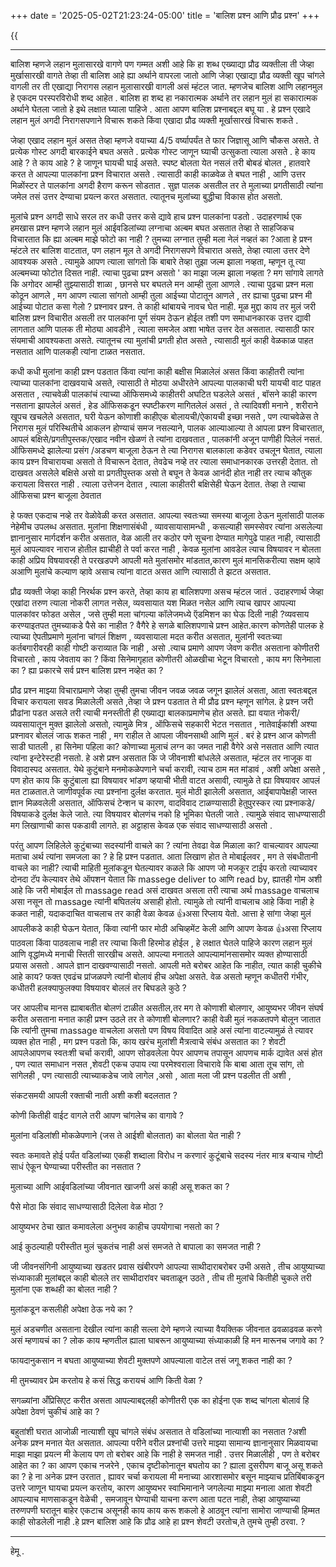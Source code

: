 +++
date = '2025-05-02T21:23:24-05:00'
title = 'बालिश प्रश्न आणि प्रौढ प्रश्न'
+++

{{<audio src="audio/balish-q-praudh-q.wav">}}

---

बालिश म्हणजे लहान मुलासारखे वागणे पण गम्मत अशी आहे कि हा शब्ध एख्याद्या प्रौढ व्यक्तीला ती जेव्हा मुर्खासारखी वागते तेव्हा ती बालिश आहे ह्या अर्थाने वापरला जातो आणि जेव्हा एखाद्या प्रौढ व्यक्ती खूप चांगले वागली तर ती एखाद्या निरागस लहान मुलासारखी वागली असं म्हंटल जात. म्हणजेच बालिश आणि लहानमुल हे एकदम परस्परविरोधी शब्द आहेत . बालिश हा शब्द हा नकारात्मक अर्थाने तर लहान मुलं हा सकारात्मक अर्थाने घेतला जातो हे इथे लक्षात घ्याला पाहिजे .
आता आपण बालिश प्रश्नाबद्दल बघू या . हे प्रश्न एखादे लहान मुलं अगदी निरागसपणाने विचारू शकते किंवा एखादा प्रौढ व्यक्ती मूर्खासारखं विचारू शकते . 

जेव्हा एखाद लहान मुलं असत तेव्हा म्हणजे वयाच्या 4/5 वर्ष्यापर्यंत ते फार जिज्ञासू आणि चौकस असते. ते प्रत्येक गोस्ट अगदी बारकाईने बघत असते . प्रत्येक गोस्ट जाणून घ्याची उत्सुकता त्याला असते . हे काय आहे ? ते काय आहे ? हे जाणून घायची घाई असते. स्पष्ट बोलता येत नसलं तरी बोबडं बोलत , हातवारे करत ते आपल्या पालकांना प्रश्न विचारात असते . त्यासाठी काही काळवेळ ते बघत नाही , आणि उत्तर मिळोंस्टर ते पालकांना अगदी हैराण करून सोडतात . सुज्ञ पालक असतील तर ते मुलाच्या प्रगतीसाठी त्यांना जमेल तसं उत्तर देण्याचा प्रयत्न करत असतात. त्यातूनच मुलांच्या बुद्धीचा विकास होत असतो.

मुलांचे प्रश्न अगदी साधे सरल तर कधी उत्तर कसे द्यावे हाच प्रश्न पालकांना पडतो . उदाहरणार्थ एक हमखास प्रश्न म्हणजे लहान  मुलं आईवडिलांच्या लग्नाचा अल्बम बघत असतात तेव्हा ते साहजिकच विचारतात कि ह्या अल्बम माझे फोटो का नाही ? तुमच्या लग्नात तुम्ही मला नेलं नव्हतं का ?आता हे प्रश्न म्हंटले तर बालिश वाटतात, पण लहान मूल ते अगदी निरागसपणे विचारात असते, तेव्हा त्याला उत्तर देणे आवश्यक असते . त्यामुळे आपण त्याला सांगतो कि  बाबारे तेव्हा तुझा जल्म झाला नव्हता,  म्हणून तू त्या अल्बमच्या फोटोत दिसत नाही. त्याचा पुढचा प्रश्न असतो ' का माझा जल्म झाला नव्हता ? मग सांगावे लागते कि अगोदर आम्ही तुझ्यासाठी शाळा , छानसे घर बघतले मन आम्ही तुला आणले . त्याचा पुढचा प्रश्न मला कोठून आणले , मग आपण त्याला सांगतो आम्ही तुला आईच्या पोटातून आणले , तर ह्याचा पुढचा प्रश्न मी आईच्या पोटात कसा गेलो ? प्रश्नावर प्रश्न. ते काही थांबायचे नावच घेत नाही. मूळ मुद्दा काय तर मुलं जरी बालिश प्रश्न विचारीत असली तर पालकांना पूर्ण संयम ठेऊन होईल तशी पण समाधानकारक उत्तर द्यावी लागतात आणि पालक ती मोठ्या आवडीने , त्याला समजेल अशा भाषेत उत्तर देत असतात. त्यासाठी फार संयमाची आवश्यकता असते. त्यातूनच त्या मुलांची प्रगती होत असते , त्यासाठी मुलं काही वेळकाळ पाहत नसतात आणि पालकही त्यांना टाळत नसतात. 

कधी कधी मुलांना काही प्रश्न पडतात किंवा त्यांना काही बक्षीस मिळालेलं असत किंवा काहीतरी त्यांना त्याच्या पालकांना दाखवयाचे असते, त्यासाठी ते मोठया अधीरतेने आपल्या पालकाची घरी यायची वाट पाहत असतात , त्याचवेळी पालकांचं त्याच्या ऑफिसमध्ये काहीतरी अघटित घडलेले असतं , बॉसने काही कारण नसताना झापलेलं असतं , हेड ऑफिसकडून स्पष्टीकरण मागितलेलं असतं , ते त्यादिवशी मनाने , शरीराने खूपच खचलेले असतात, घरी येऊन कोणाशी काहीएक बोलायची/ऐकायची इच्छा नसते , पण त्याचवेळेस ते निरागस मुलं परिस्थितीचे आकलन होण्याचं समज नसल्याने, पालक आल्याआल्या ते आपला प्रश्न विचारतात, आपलं बक्षिसे/प्रगतीपुस्तक/एखाद नवीन खेळणं ते त्यांना दाखवतात , पालकांनी अजून पाणीही पिलेलं नसतं. ऑफिसमध्दे झालेल्या प्रसंग /अडचण बाजूला ठेऊन ते त्या निरागस बालकाला कडेवर उचलून घेतात, त्याला काय प्रश्न विचारायचा असतो ते विचारून देतात, तेवढेच नव्हे तर त्याला समाधानकारक उत्तरही देतात. तो दाखवत असलेले बक्षिसे असो वा प्रगतीपुस्तक असो ते बघून ते केवळ  आनंदी होत नाही तर त्याच कौतुक करायला विसरत नाही . त्याला उत्तेजन देतात , त्याला काहीतरी बक्षिसेही घेऊन देतात. तेव्हा ते त्याचा ऑफिसचा प्रश्न बाजूला ठेवतात

 हे फक्त एकदाच नव्हे तर वेळोवेळी करत असतात. आपल्या स्वतःच्या समस्या बाजूला ठेऊन मुलांसाठी पालक नेहेमीच उपलब्ध असतात. मुलांना शिक्षणासंबंधी , व्यावसायासामन्धी , कसल्याही समस्सेवर त्यांना असलेल्या ज्ञानानुसार मार्गदर्शन करीत असतात, वेळ आली तर कठोर पणे सूचना देण्यात मागेपुढे पाहत नाही, त्यासाठी मुलं आपल्यावर नाराज होतील ह्याचीही ते पर्वा करत नाही , केवळ मुलांना आवडेल त्याच विषयावर न बोलता काही अप्रिय विषयावरही ते परखडपणे आपली मते मुलांसमोर मांडतात,कारण मुलं मानसिकरीत्या सक्षम व्हावे अआणि मुलांचे कल्याण व्हावे असाच त्यांना वाटत असत आणि त्यासाठी ते झटत असतात. 

प्रौढ व्यक्ती जेव्हा काही निरर्थक प्रश्न करते, तेव्हा काय हा बालिशपणा असच म्हंटल जातं . उदाहरणार्थ जेव्हा एखांदा तरुण त्याला नोकरी लागत नसेल, व्यवसायात यश मिळत नसेल आणि त्याच खापर आपल्या पालकांवर फोडत असेल , जसे तुम्ही मला चांगल्या कॉलेजमध्ये ऍडमिशन का घेऊ दिली नाही ?व्यवसाय करण्याइतपत तुमच्याकडे पैसे का नाहीत ? वैगैरे हे सगळे बालिशपणाचे प्रश्न आहेत.कारण कोणतेही पालक हे त्याच्या ऐपतीप्रमाणे मुलांना चांगलं शिक्षण , व्यवसायाला मदत करीत असतात, मुलांनी स्वतःच्या कर्तबगारीवरही काही गोष्टी कराव्यात कि नाही , असो .त्याच प्रमाणे आपण जेवण करीत असताना कोणीतरी विचारतो , काय जेवताय का ? किंवा सिनेमागृहात कोणीतरी ओळखीचा भेटून विचारतो , काय मग सिनेमाला का ? ह्या प्रकारचे सर्व प्रश्न बालिश प्रश्न नव्हेत का ?

प्रौढ प्रश्न माझ्या विचाराप्रमाणे जेव्हा तुम्ही तुमचा जीवन जवळ जवळ जगून झालेलं असता, आता स्वतःबद्दल विचार करायला सवड मिळालेली असते ,तेव्हा जे प्रश्न पडतात ते मी प्रौढ प्रश्न म्हणून सांगेल. हे प्रश्न जरी प्रौढांना पडत असले तरी त्याची मनस्तीती ही एख्याद्या बालकाप्रमाणेच होत असते. ह्या वयात नोकरी/व्यवसायातून मुक्त झालेलो असतो, त्यामुळे मित्र , ऑफिसचे सहकारी भेटत नसतात , नातेवाईकांशी अश्या प्रश्नावर बोललं जाऊ शकत नाही , मग राहील ते आपला जीवनसाथी आणि मुलं . बरं हे प्रश्न आज कोणती साडी घातली , हा सिनेमा पहिला का? कोणाच्या मुलाचं लग्न का जमत नाही वैगेरे असे नसतात आणि त्यात त्यांना इन्टेरेस्टही नसतो. हे अशे प्रश्न असतात कि जे जीवनाशी बांधलेले असतात, म्हंटल तर नाजूक वा विवादास्पद असतात. येथे कुटुंबाने मनमोकळेपणाने चर्चा करावी, त्याच ठाम मत मांडावं , अशी अपेक्षा असते , पण होत काय कि कुटुंबाला ह्या विषयावर भांडण व्हयाची भीती वाटत असावी, त्यामुळे ते ह्या विषयावर आपलं मत टाळतात.ते जाणीवपूर्वक त्या प्रश्नांना दुर्लक्ष करतात. मुलं मोठी झालेली असतात, आईबापापेक्षही जास्त ज्ञान मिळवलेली असतात, ऑफिसचं टेन्शन च कारण, वादविवाद टाळण्यासाठी हेतुपुरस्कर त्या प्रश्नाकडे/विषयाकडे दुर्लक्ष केले जाते. त्या विषयावर बोलणंच नको हि भूमिका घेतली जाते . त्यामुळे संवाद साधण्यासाठी मग लिखाणाची कास पकडावी लागते. हा अट्टाहास केवळ एक संवाद साधण्यासाठी असतो .

परंतु आपण लिहिलेले कुटुंबाच्या सदस्यांनी वाचले का ? त्यांना तेवढा वेळ मिळाला का? वाचल्यावर आपल्या मताचा अर्थ त्यांना समजला का ? हे हि प्रश्न पडतात. आता लिखाण होत ते मोबाईलवर , मग ते संबधीतानी वाचले का नाही? त्याची माहिती मुलांकडून घेतल्यावर कळले कि आपण जो मजकूर टाईप करतो त्याच्यावर दोनदा टॅप केल्यावर तेथे ऑपशन येतात कि massege deliver to आणि read by, ह्यातही गोम अशी आहे कि जरी मोबाईल तो massage read  असं दाखवत असला तरी त्याचा अर्थ massage वाचलाच असा नसून तो massage त्यांनी बघितलंय असाही होतो. त्यामुळे तो त्यांनी वाचलाच आहे किंवा नाही हे कळत नाही, यदाकदाचित वाचलाच तर काही वेळा केवळ 👍असा रिप्लाय येतो. आत्ता हे सांगा जेव्हा मुलं आपलीकडे काही घेऊन येतात, किंवा त्यांनी फार मोठी अचिव्हमेंट केली आणि आपण केवळ 👍असा रिप्लाय पाठवला किंवा पाठवलाच नाही तर त्याचा किती हिरमोड होईल , हे लक्षात घेतले पाहिजे कारण लहान मुलं आणि वृद्धांमध्ये मनाची स्तिती सारखीच असते.  आपल्या मनातले आपल्यामांनसासमोर  व्यक्त होण्यासाठी प्रयास असतो . आपले ज्ञान दाखवण्यासाठी नसतो. आपली मते बरोबर आहेत कि नाहीत, त्यात काही चुकीचे आहे काय? फक्त एवढंच प्रांजळपणे त्यांनी बोलावं हीच अपेक्षा असते. वेळ  असतो म्हणून कधीतरी गंभीर, कधीतरी हलक्याफुलक्या विषयावर बोललं तर बिघडले कुठे ?

जर आपलीच मानस ह्याबाबतीत बोलणं टाळीत असतील,तर मग ते कोणाशी बोलणार, आयुष्यभर जीवन संघर्ष करीत असताना मनात काही प्रश्न उठले तर ते कोणाशी बोलणार? काही वेळी मुलं नकळतपणे बोलून जातात कि त्यांनी तुमचा massage  वाचलेला असतो पण विषय विवादित आहे असं त्यांना वाटल्यामुळं ते त्यावर व्यक्त होत नाही , मग प्रश्न पडतो कि, काय खरंच मुलांशी मैत्रत्वाचे संबंध असतात का ? शेवटी आपलेआपणच स्वतःशी चर्चा करावी, आपण सोडवलेला पेपर आपणच तपासून आपणच मार्क द्यावेत असं होत , पण त्यात समाधान नसत ,शेवटी एकच  उपाय त्या परमेश्वराला विचारावे कि बाबा आता तूच सांग, तो सांगेलही , पण त्यासाठी त्याच्याकडेच जावे लागेल ,असो , आता मला जी प्रश्न पडलीत ती अशी , 

संकटसमयी आपली रक्ताची नाती अशी कशी बदलतात ?

कोणी कितीही वाईट वागले तरी आपण चांगलेच का वागावे ?

मुलांना वडिलांशी मोकळेपणाने (जस ते आईशी बोलतात) का बोलता येत नाही ?

स्वतः कमावते होई पर्यंत वडिलांच्या एकही शब्दाला विरोध न करणारं कुटूंबाचे सदस्य  नंतर मात्र बऱ्याच गोष्टी साधं ऐकून घेण्याच्या परीस्तीत का नसतात ?

मुलाच्या आणि आईवडिलांच्या जीवनात खाजगी असं काही असू शकत का ?

पैसे मोठा कि संवाद साधण्यासाठी दिलेला वेळ मोठा ?

आयुष्यभर ठेचा खात कमावलेला अनुभव काहीच उपयोगाचा नसतो का ?

आई कुठल्याही परीस्तीत मुलं चुकतंच नाही असं समजते ते बापाला का समजत नाही ?

जी जीवनसंगिनी आयुष्याच्या खडतर प्रवास खंबीरपणे आपल्या साथीदाराबरोबर उभी असते , तीच आयुष्याच्या संध्याकाळी मुलांबद्दल काही बोलले तर साथीदारांवर  चवताळून उठते , तीच ती मुलांचे कितीही चुकले तरी मुलांना एक शब्धही का बोलत नाही ?

मुलांकडून कसलीही अपेक्षा ठेऊ नये का ?

मुलं अडचणीत असताना देखील त्यांना काही सल्ला देणे म्हणजे त्याच्या वैयक्तिक जीवनात ढवळाढवळ करणे असं म्हणायचं का ?
लोक काय म्हणतील ह्याला घाबरून आयुष्याच्या संध्याकाळी हि मन मारूनच जगावे का ?

फायदानुकसान न बघता आयुष्याच्या शेवटी मुक्तपणे आपल्याला वाटेल तसं जगू शकत नाही का ?

मी तुमच्यावर प्रेम करतोय हे कसं सिद्ध करायचं आणि किती वेळा ?

सगळ्यांना अँप्रिसिएट करीत असता आपल्याबद्दलही कोणीतरी एक का  होईना एक शब्द चांगला बोलावं हि अपेक्षा ठेवणं चुकीचं आहे का ?  

बहुतांशी घरात आजोळी नात्याशी खूप चांगले संबंध असतात ते वडिलांच्या नात्याशी का नसतात ?अशी अनेक प्रश्न मनात येत असतात. आपल्या परीने वरील प्रश्नांची उत्तरे माझ्या सामान्य ज्ञानानुसार मिळवायचा माझा माझा प्रयत्न मी केलाय पण तो बरोबर आहे कि नाही हे समजत नाही .  उत्तर मिळालीही , पण ते बरोबर आहेत का ? का आपण एकाच नजरेने , एकाच दृष्टीकोनातून बघतोय का ? ह्याला दुसरीपण बाजू असू शकते का ? हे ना अनेक प्रश्न उरतात , ह्यावर चर्चा करायला मी मनाच्या आरशासमोर बसून माझ्याच प्रतिबिंबाकडून उत्तरे जाणून घायचा प्रयत्न करतोय, कारण आयुष्यभर स्वाभिमानाने जगलेल्या माझ्या मनाला आता शेवटी आपल्याच माणसाकडून वेळेची , समजावून घेण्याची याचना करण आता पटत नाही, तेव्हा आयुष्याच्या तरुणपणी घरातून बाहेर एकटाच असूनही काय काय करू शकलो हे आठवून त्यांना सामोरा जाण्याची हिम्मत काही सोडलेली नाही .हे प्रश्न बालिश आहे कि प्रौढ आहे हा प्रश्न शेवटी उरतोच,ते तुमचे  तुम्ही ठरवा.  ?

---
हेमू .

